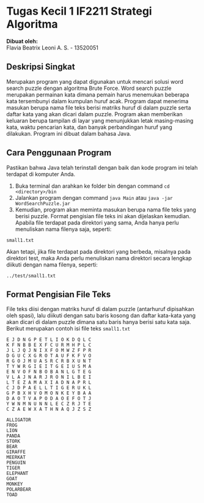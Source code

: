 # Tugas Kecil 1 IF2211 Strategi Algoritma

**Dibuat oleh:** <br>
Flavia Beatrix Leoni A. S. - 13520051

## Deskripsi Singkat
Merupakan program yang dapat digunakan untuk mencari solusi word search puzzle dengan algoritma Brute Force. Word search puzzle merupakan permainan kata dimana pemain harus menemukan beberapa kata tersembunyi dalam kumpulan huruf acak. Program dapat menerima masukan berupa nama file teks berisi matriks huruf di dalam puzzle serta daftar kata yang akan dicari dalam puzzle. Program akan memberikan keluaran berupa tampilan di layar yang menunjukkan letak masing-masing kata, waktu pencarian kata, dan banyak perbandingan huruf yang dilakukan. Program ini dibuat dalam bahasa Java.

## Cara Penggunaan Program
Pastikan bahwa Java telah terinstall dengan baik dan kode program ini telah terdapat di komputer Anda.
1. Buka terminal dan arahkan ke folder bin dengan command `cd <directory>/bin`
2. Jalankan program dengan command `java Main` atau `java -jar WordSearchPuzzle.jar`
3. Kemudian, program akan meminta masukan berupa nama file teks yang berisi puzzle. Format pengisian file teks ini akan dijelaskan kemudian. <br>
Apabila file terdapat pada direktori yang sama, Anda hanya perlu menuliskan nama filenya saja, seperti:
```
small1.txt
```
Akan tetapi, jika file terdapat pada direktori yang berbeda, misalnya pada direktori test, maka Anda perlu menuliskan nama direktori secara lengkap diikuti dengan nama filenya, seperti:
```
../test/small1.txt
```

## Format Pengisian File Teks
File teks diisi dengan matriks huruf di dalam puzzle (antarhuruf dipisahkan oleh spasi), lalu diikuti dengan satu baris kosong dan daftar kata-kata yang akan dicari di dalam puzzle dimana satu baris hanya berisi satu kata saja. <br>
Berikut merupakan contoh isi file teks `small1.txt`
```
E J D N G P E T L I O K D Q L C
K F N B B E X F C U R M H P L C
J L J Q J N I X F O M W Z F P R
D G U C X G R O T A U F K F V O
R G O J M U A S R C R B X U N T
T Y W R G I E I T G E I U S M A
E N V O F N B O B A N L G T E G
V L A J N A R J R O N I L B E I
L T E Z A M A X I A D N A P R L
C J D P A E L L T I G E R U K L
G P B X H V O M O N K E Y B A A
D A O T V A P O D A O E F O T J
Y W N M N U N N L E C Z R J T E
C Z A E W X A T H N A Q J Z S Z

ALLIGATOR
FROG
LION
PANDA
STORK
BEAR
GIRAFFE
MEERKAT
PENGUIN
TIGER
ELEPHANT
GOAT
MONKEY
POLARBEAR
TOAD
```